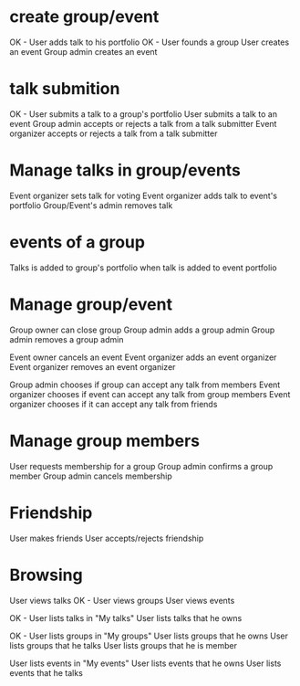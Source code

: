 # create group/event

OK - User adds talk to his portfolio
OK - User founds a group
User creates an event
Group admin creates an event


# talk submition

OK - User submits a talk to a group's portfolio
User submits a talk to an event
Group admin accepts or rejects a talk from a talk submitter
Event organizer accepts or rejects a talk from a talk submitter



# Manage talks in group/events

Event organizer sets talk for voting
Event organizer adds talk to event's portfolio
Group/Event's admin removes talk



# events of a group

Talks is added to group's portfolio when talk is added to event portfolio



# Manage group/event

Group owner can close group
Group admin adds a group admin
Group admin removes a group admin

Event owner cancels an event
Event organizer adds an event organizer
Event organizer removes an event organizer

Group admin chooses if group can accept any talk from members
Event organizer chooses if event can accept any talk from group members
Event organizer chooses if it can accept any talk from friends



# Manage group members

User requests membership for a group
Group admin confirms a group member
Group admin cancels membership



# Friendship

User makes friends
User accepts/rejects friendship



# Browsing

User views talks
OK - User views groups
User views events

OK - User lists talks in "My talks"
User lists talks that he owns

OK - User lists groups in "My groups"
User lists groups that he owns
User lists groups that he talks
User lists groups that he is member

User lists events in "My events"
User lists events that he owns
User lists events that he talks